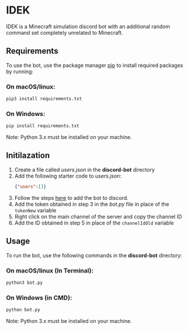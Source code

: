 # IDEK

IDEK is a Minecraft simulation discord bot with an additional random command set completely unrelated to Minecraft.

## Requirements

To use the bot, use the  package manager [pip](https://pip.pypa.io/en/stable/) to install required packages by running:

### On macOS/linux: 
```bash
pip3 install requirements.txt
```
### On Windows: 
```bash
pip install requirements.txt
```
Note: Python 3.x must be installed on your machine.

## Initilazation

1. Create a file called *users.json* in the **discord-bot** directory
2. Add the following starter code to *users.json*:
   ``` json
   {"users":[]}
   ```
3. Follow the steps [here](https://discordpy.readthedocs.io/en/stable/discord.html) to add the bot to discord.
4. Add the token obtained in step 3 in the *bot.py* file in place of the  ```tokenNew``` variable
5. Right click on the main channel of the server and copy the channel ID
6. Add the ID obtained in step 5 in place of the ```channelIdOld``` variable

## Usage

To run the bot, use the following commands in the **discord-bot** directory:
### On macOS/linux (In Terminal): 
```bash
python3 bot.py
```
### On Windows (in CMD): 
```bash
python bot.py
```
Note: Python 3.x must be installed on your machine.


